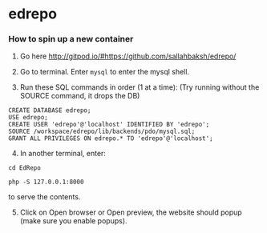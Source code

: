 # edrepo
### How to spin up a new container

1. Go here http://gitpod.io/#https://github.com/sallahbaksh/edrepo/
2. Go to terminal. Enter
```mysql``` to enter the mysql shell.

3. Run these SQL commands in order (1 at a time): (Try running without the SOURCE command, it drops the DB)
```
CREATE DATABASE edrepo;
USE edrepo;
CREATE USER 'edrepo'@'localhost' IDENTIFIED BY 'edrepo';
SOURCE /workspace/edrepo/lib/backends/pdo/mysql.sql;
GRANT ALL PRIVILEGES ON edrepo.* TO 'edrepo'@'localhost';
```

4. In another terminal, enter:

```cd EdRepo```

```php -S 127.0.0.1:8000```

to serve the contents.

5. Click on Open browser or Open preview, the website should popup (make sure you enable popups).
